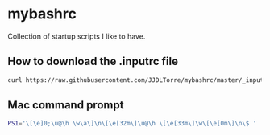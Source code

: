 # mybashrc
Collection of startup scripts I like to have. 

## How to download the .inputrc file
```bash
curl https://raw.githubusercontent.com/JJDLTorre/mybashrc/master/_inputrc -o ~/.inputrc
```

## Mac command prompt
```bash
PS1='\[\e]0;\u@\h \w\a\]\n\[\e[32m\]\u@\h \[\e[33m\]\w\[\e[0m\]\n\$ '
```
